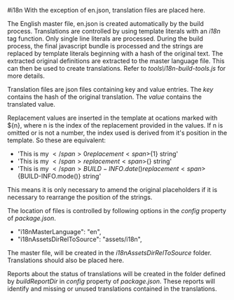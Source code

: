 #i18n With the exception of en.json, translation files are placed here.

The English master file, en.json is created automatically by the build process.
Translations are controlled by using template literals with an _i18n_ tag
function. Only single line literals are processed. During the build process, the
final javascript bundle is processed and the strings are replaced by template
literals beginning with a hash of the original text. The extracted original
definitions are extracted to the master language file. This can then be used to
create translations. Refer to _tools\i18n-build-tools.js_ for more details.

Translation files are json files containing key and value entries. The _key_
contains the hash of the original translation. The _value_ contains the
translated value.

Replacement values are inserted in the template at ocations marked with
<span>$</span>{n}, where n is the index of the replacement provided in the
values. If n is omitted or is not a number, the index used is derived from it's
position in the template. So these are equivalent:

- 'This is my <span>$</span>{0} replacement <span>$</span>{1} string'
- 'This is my <span>$</span>{} replacement <span>$</span>{} string'
- 'This is my
  <span>$</span>{BUILD-INFO.date()} replacement <span>$</span>{BUILD-INFO.mode()}
  string'

This means it is only necessary to amend the original placeholders if it is
necessary to rearrange the position of the strings.

The location of files is controlled by following options in the _config_
property of _package.json_.

- "i18nMasterLanguage": "en",
- "i18nAssetsDirRelToSource": "assets/i18n",

The master file, will be created in the _i18nAssetsDirRelToSource_ folder.
Translations should also be placed here.

Reports about the status of translations will be created in the folder defined
by _buildReportDir_ in _config_ property of _package.json_. These reports will
identify and missing or unused translations contained in the translations.
